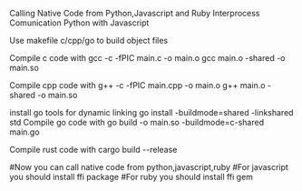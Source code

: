 Calling Native Code from Python,Javascript and Ruby
Interprocess Comunication Python with Javascript

Use makefile c/cpp/go to build object files

Compile c code with 
	gcc -c -fPIC main.c -o main.o
	gcc main.o -shared -o main.so


Compile cpp code with
	g++ -c -fPIC main.cpp -o main.o
	g++ main.o -shared -o main.so

install go tools for dynamic linking
	 go install -buildmode=shared -linkshared  std
Compile go code with
	go build -o main.so -buildmode=c-shared main.go
        
Compile rust code with
	cargo build --release


#Now you can call native code from python,javascript,ruby
#For javascript you should install ffi package
#For ruby you should install ffi gem
